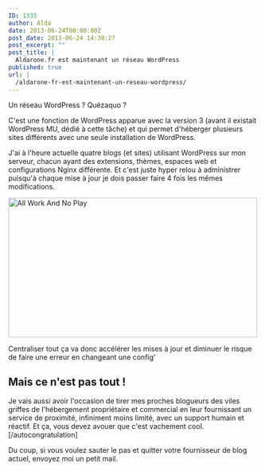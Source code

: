 ```yaml
---
ID: 1335
author: Alda
date: 2013-06-24T00:00:00Z
post_date: 2013-06-24 14:30:27
post_excerpt: ""
post_title: |
  Aldarone.fr est maintenant un réseau WordPress
published: true
url: |
  /aldarone-fr-est-maintenant-un-reseau-wordpress/
---
```


Un réseau WordPress ? Quézaquo ?

C'est une fonction de WordPress apparue avec la version 3 (avant il existait WordPress MU, dédié à cette tâche) et qui permet d'héberger plusieurs sites différents avec une seule installation de WordPress.

J'ai à l'heure actuelle quatre blogs (et sites) utilisant WordPress sur mon serveur, chacun ayant des extensions, thèmes, espaces web et configurations Nginx différente. Et c'est juste hyper relou à administrer puisqu'à chaque mise à jour je dois passer faire 4 fois les mêmes modifications.

<img src="https://aldarone.fr/wp-content/uploads/2013/06/AllWorkAndNoPlay.gif" alt="All Work And No Play" width="500" height="281" class="aligncenter size-full wp-image-1338" />

Centraliser tout ça va donc accélérer les mises à jour et diminuer le risque de faire une erreur en changeant une config'

<h2>Mais ce n'est pas tout !</h2>

Je vais aussi avoir l'occasion de tirer mes proches blogueurs des viles griffes de l'hébergement propriétaire et commercial en leur fournissant un service de proximité, infiniment moins limité, avec un support humain et réactif. Et ça, vous devez avouer que c'est vachement cool. [/autocongratulation]

Du coup, si vous voulez sauter le pas et quitter votre fournisseur de blog actuel, envoyez moi un petit mail.